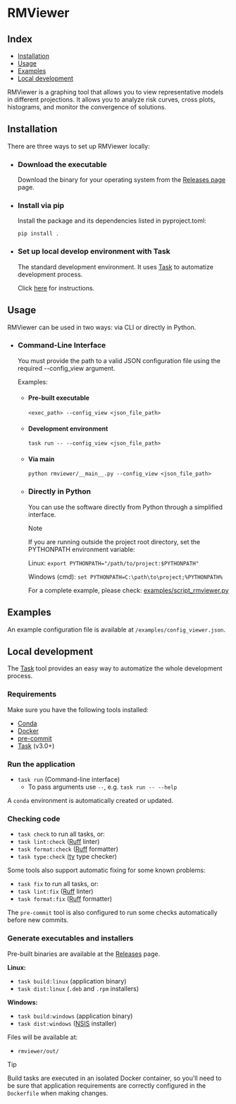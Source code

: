 # RMViewer

## Index ##
- [Installation](#installation)
- [Usage](#usage)
- [Examples](#examples)
- [Local development](#local-development-environment)


RMViewer is a graphing tool that allows you to view representative models in different projections.
It allows you to analyze risk curves, cross plots, histograms, and monitor the convergence of solutions.

## Installation ##

There are three ways to set up RMViewer locally:

- ###  Download the executable
   Download the binary for your operating system from the [Releases page](https://github.com/Energy-Production-Innovation-Center/RMViewerRepresentativeModelSelection/releases/latest) page.

- ### Install via pip
   Install the package and its dependencies listed in pyproject.toml:

   ```pip install .```

- ### Set up local develop environment with Task
   The standard development environment. It uses [Task](https://taskfile.dev/) to automatize development process. 

   Click [here](#local-development) for instructions.

## Usage ##
RMViewer can be used in two ways: via CLI or directly in Python.

- ### Command-Line Interface
   You must provide the path to a valid JSON configuration file using the required --config_view argument.

   Examples:

   - #### Pre-built executable
      ```<exec_path> --config_view <json_file_path>```

   - #### Development environment
      ```task run -- --config_view <json_file_path>```

   - #### Via main
      ```python rmviewer/__main__.py --config_view <json_file_path>```

   - ### Directly in Python
      You can use the software directly from Python through a simplified interface. 

      > [!note]
      > If you are running outside the project root directory, set the PYTHONPATH environment variable:
      >
      > Linux:
      > `export PYTHONPATH="/path/to/project:$PYTHONPATH"`
      >
      > Windows (cmd):
      > `set PYTHONPATH=C:\path\to\project;%PYTHONPATH%`

      For a complete example, please check: [examples/script_rmviewer.py](examples/script_rmviewer.py)

## Examples ##

An example configuration file is available at `/examples/config_viewer.json`.

## Local development ##

The [Task](https://taskfile.dev/) tool provides an easy way to automatize the whole development process.

### Requirements
Make sure you have the following tools installed:

- [Conda](https://docs.conda.io/projects/conda/en/latest/index.html)
- [Docker](https://www.docker.com/)
- [pre-commit](https://pre-commit.com/)
- [Task](https://taskfile.dev/) (v3.0+)

### Run the application

- `task run` (Command-line interface)
  - To pass arguments use `--`, e.g. `task run -- --help`

A `conda` environment is automatically created or updated.

### Checking code

- `task check` to run all tasks, or:
- `task lint:check` ([Ruff](https://docs.astral.sh/ruff/) linter)
- `task format:check` ([Ruff](https://docs.astral.sh/ruff/) formatter)
- `task type:check` ([ty](https://github.com/astral-sh/ty) type checker)

Some tools also support automatic fixing for some known problems:

- `task fix` to run all tasks, or:
- `task lint:fix` ([Ruff](https://docs.astral.sh/ruff/) linter)
- `task format:fix` ([Ruff](https://docs.astral.sh/ruff/) formatter)

The `pre-commit` tool is also configured to run some checks automatically before new commits.

### Generate executables and installers

Pre-built binaries are available at the [Releases](https://github.com/Energy-Production-Innovation-Center/RMViewer/releases/latest) page.

**Linux:**

- `task build:linux` (application binary)
- `task dist:linux` (`.deb` and `.rpm` installers)

**Windows:**

- `task build:windows` (application binary)
- `task dist:windows` ([NSIS](https://nsis.sourceforge.io/Main_Page) installer)

Files will be available at:
- `rmviewer/out/`

> [!tip]
> Build tasks are executed in an isolated Docker container, so you'll need to be sure that application requirements are correctly configured in the `Dockerfile` when making changes.

